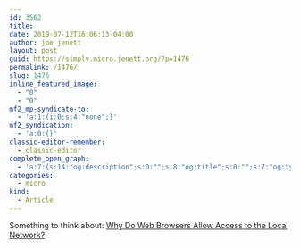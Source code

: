 ```yaml
---
id: 3562
title: 
date: 2019-07-12T16:06:13-04:00
author: joe jenett
layout: post
guid: https://simply.micro.jenett.org/?p=1476
permalink: /1476/
slug: 1476
inline_featured_image:
  - "0"
  - "0"
mf2_mp-syndicate-to:
  - 'a:1:{i:0;s:4:"none";}'
mf2_syndication:
  - 'a:0:{}'
classic-editor-remember:
  - classic-editor
complete_open_graph:
  - 'a:7:{s:14:"og:description";s:0:"";s:8:"og:title";s:0:"";s:7:"og:type";s:0:"";s:12:"twitter:card";s:7:"summary";s:15:"twitter:creator";s:0:"";s:19:"twitter:description";s:0:"";s:8:"og:image";s:0:"";}'
categories:
  - micro
kind:
  - Article
---
```

Something to think about: [Why Do Web Browsers Allow Access to the Local Network?](https://mjtsai.com/blog/2019/07/11/why-do-web-browsers-allow-access-to-the-local-network/)